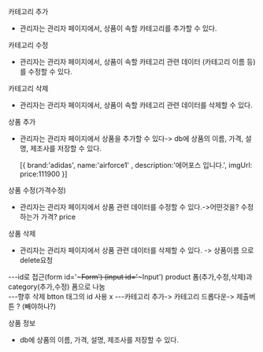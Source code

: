 카테고리 추가

- 관리자는 관리자 페이지에서, 상품이 속할 카테고리를 추가할 수 있다.

카테고리 수정

- 관리자는 관리자 페이지에서, 상품이 속할 카테고리 관련 데이터 (카테고리 이름 등)를 수정할 수 있다.

카테고리 삭제

- 관리자는 관리자 페이지에서, 상품이 속할 카테고리 관련 데이터를 삭제할 수 있다.

상품 추가

- 관리자는 관리자 페이지에서 상품을 추가할 수 있다-> db에 상품의 이름, 가격, 설명, 제조사를 저장할 수 있다.

  [{
  brand:'adidas',
  name:'airforce1' ,
  description:'에어포스 입니다.',
  imgUrl:
  price:111900
  }]

상품 수정(가격수정)

- 관리자는 관리자 페이지에서 상품 관련 데이터를 수정할 수 있다.->어떤것을? 수정하는가 가격? price

상품 삭제

- 관리자는 관리자 페이지에서 상품 관련 데이터를 삭제할 수 있다. -> 상품이름 으로 delete요청

---id로 접근(form id='~~~Form') (input id='~~~Input') product 폼(추가,수정,삭제)과 category(추가,수정) 폼으로 나눔  
---향후 삭제 btton 태그의 id 사용 x
---카테고리 추가-> 카테고리 드롭다운-> 제출버튼 ? (빼야하나?)

상품 정보

- db에 상품의 이름, 가격, 설명, 제조사를 저장할 수 있다.
